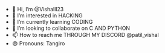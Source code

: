 - 👋 Hi, I’m @Vishalll23
- 👀 I’m interested in HACKING
- 🌱 I’m currently learning CODING
- 💞️ I’m looking to collaborate on C AND PYTHON
- 📫 How to reach me THROUGH MY DISCORD @patil_vishal
- 😄 Pronouns: Tangiro

<!---
Vishalll23/Vishalll23 is a ✨ special ✨ repository because its `README.md` (this file) appears on your GitHub profile.
You can click the Preview link to take a look at your changes.
--->
